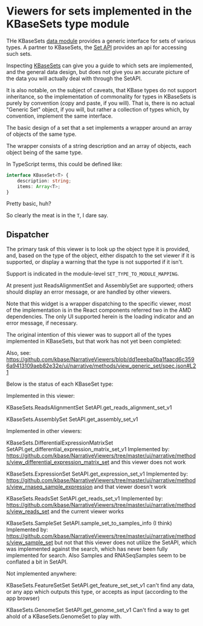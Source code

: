 # Viewers for sets implemented in the KBaseSets type module

THe KBaseSets [data module](https://narrative.kbase.us/#spec/module/KBaseSets) provides a generic interface for sets of various types. A partner to KBaseSets, the [Set API](https://github.com/kbaseapps/SetAPI) provides an api for accessing such sets.

Inspecting [KBaseSets](https://narrative.kbase.us/#spec/module/KBaseSets) can give you a guide to which sets are implemented, and the general data design, but does not give you an accurate picture of the data you will actually deal with through the SetAPI.

It is also notable, on the subject of caveats, that KBase types do not support inheritance, so the implementation of commonality for types in KBaseSets is purely by convention (copy and paste, if you will). That is, there is no actual "Generic Set" object, if you will, but rather a collection of types which, by convention, implement the same interface.

The basic design of a set that a set implements a wrapper around an array of objects of the same type.

The wrapper consists of a string description and an array of objects, each object being of the same type.

In TypeScript terms, this could be defined like:

```typescript
interface KBaseSet<T> {
    description: string;
    items: Array<T>;
}
```

Pretty basic, huh?

So clearly the meat is in the `T`, I dare say.

## Dispatcher

The primary task of this viewer is to look up the object type it is provided, and, based
on the type of the object, either dispatch to the set viewer if it is supported, or
display a warning that the type is not supported if it isn't.

Support is indicated in the module-level `SET_TYPE_TO_MODULE_MAPPING`.

At present just ReadsAlignmentSet and AssemblySet are supported; others should display
an error message, or are handled by other viewers.

Note that this widget is a wrapper dispatching to the specific viewer, most of the
implementation is in the React components referred two in the AMD dependencies. The only
UI supported herein is the loading indicator and an error message, if necessary.

The original intention of this viewer was to support all of the types implemented in KBaseSets,
but that work has not yet been completed:

Also, see: https://github.com/kbase/NarrativeViewers/blob/dd1eeeba0ba1faacd6c3596a9413109aeb82e32e/ui/narrative/methods/view_generic_set/spec.json#L21

Below is the status of each KBaseSet type:

Implemented in this viewer:

KBaseSets.ReadsAlignmentSet
SetAPI.get_reads_alignment_set_v1

KBaseSets.AssemblySet
SetAPI.get_assembly_set_v1

Implemented in other viewers:

KBaseSets.DifferentialExpressionMatrixSet
SetAPI.get_differential_expression_matrix_set_v1
Implemented by:
https://github.com/kbase/NarrativeViewers/tree/master/ui/narrative/methods/view_differential_expression_matrix_set
and this viewer does not work

KBaseSets.ExpressionSet
SetAPI.get_expression_set_v1
Implemented by:
https://github.com/kbase/NarrativeViewers/tree/master/ui/narrative/methods/view_rnaseq_sample_expression
and that viewer doesn't work

KBaseSets.ReadsSet
SetAPI.get_reads_set_v1
Implemented by:
https://github.com/kbase/NarrativeViewers/tree/master/ui/narrative/methods/view_reads_set
and the current viewer works

KBaseSets.SampleSet
SetAPI.sample_set_to_samples_info (I think)
Implemented by:
https://github.com/kbase/NarrativeViewers/tree/master/ui/narrative/methods/view_sample_set
but not that this viewer does not utilize the SetAPI, which was implemented against the search, which
has never been fully implemented for search. Also Samples and RNASeqSamples seem to be conflated
a bit in SetAPI.

Not implemented anywhere:

KBaseSets.FeatureSetSet
SetAPI.get_feature_set_set_v1
can't find any data, or any app which outputs this type, or accepts as input (according to the app browser)

KBaseSets.GenomeSet
SetAPI.get_genome_set_v1
Can't find a way to get ahold of a KBaseSets.GenomeSet to play with.

